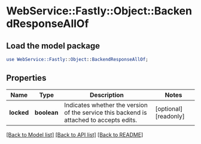 # WebService::Fastly::Object::BackendResponseAllOf

## Load the model package
```perl
use WebService::Fastly::Object::BackendResponseAllOf;
```

## Properties
Name | Type | Description | Notes
------------ | ------------- | ------------- | -------------
**locked** | **boolean** | Indicates whether the version of the service this backend is attached to accepts edits. | [optional] [readonly] 

[[Back to Model list]](../README.md#documentation-for-models) [[Back to API list]](../README.md#documentation-for-api-endpoints) [[Back to README]](../README.md)


